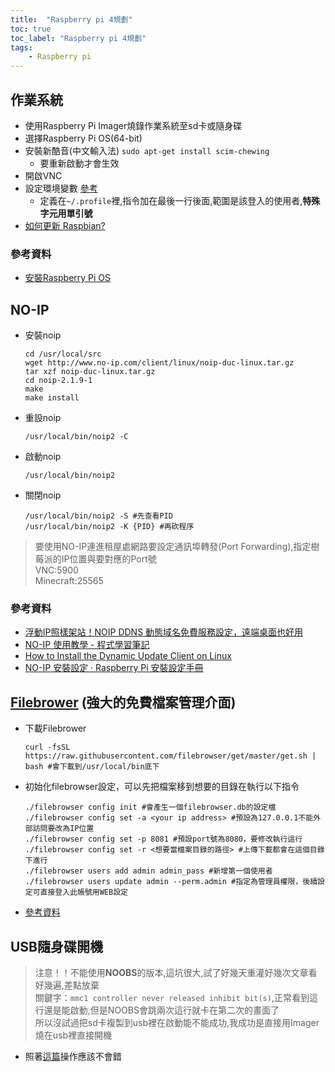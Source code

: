 ```yaml
---
title:  "Raspberry pi 4規劃"
toc: true
toc_label: "Raspberry pi 4規劃"
tags: 
    - Raspberry pi
---
```


## 作業系統

- 使用Raspberry Pi Imager燒錄作業系統至sd卡或隨身碟
- 選擇Raspberry Pi OS(64-bit)
- 安裝新酷音(中文輸入法) `sudo apt-get install scim-chewing`
    - 要重新啟動才會生效
- 開啟VNC
- 設定環境變數 [參考](https://pimylifeup.com/environment-variables-linux/)
    - 定義在`~/.profile`裡,指令加在最後一行後面,範圍是該登入的使用者,**特殊字元用單引號**
- [如何更新 Raspbian?](https://piepie.com.tw/20004/faq-how-to-update-and-upgrade-raspbian)

### 參考資料
- [安裝Raspberry Pi OS](https://www.chipwaygo.com/doc/rpi_install.php)

## NO-IP

- 安裝noip
    ```batch
    cd /usr/local/src
    wget http://www.no-ip.com/client/linux/noip-duc-linux.tar.gz
    tar xzf noip-duc-linux.tar.gz
    cd noip-2.1.9-1
    make
    make install
    ```
- 重設noip
    ```batch
    /usr/local/bin/noip2 -C
    ```
- 啟動noip
    ```batch
    /usr/local/bin/noip2
    ```
- 關閉noip
    ```batch
    /usr/local/bin/noip2 -S #先查看PID
    /usr/local/bin/noip2 -K {PID} #再砍程序
    ```

> 要使用NO-IP連進租屋處網路要設定通訊埠轉發(Port Forwarding),指定樹莓派的IP位置與要對應的Port號  
VNC:5900  
Minecraft:25565  

###  參考資料
- [浮動IP照樣架站！NOIP DDNS 動態域名免費服務設定，遠端桌面也好用](https://iqmore.tw/no-ip-free-dynamic-dns)
- [NO-IP 使用教學 - 程式學習筆記](https://sites.google.com/site/chengshixuexipingtai/qi-ta/no-ip-shi-yong-jiao-xue)
- [How to Install the Dynamic Update Client on Linux](https://www.noip.com/support/knowledgebase/installing-the-linux-dynamic-update-client/)
- [NO-IP 安裝設定 · Raspberry Pi 安裝設定手冊](https://lins2000.gitbooks.io/raspberry-pi-installation-guide/content/di-yi-ci-qi-dong/noip-an-zhuang-she-ding.html)

## [Filebrower](https://github.com/filebrowser/filebrowser) (強大的免費檔案管理介面)

- 下載Filebrower
    ```batch
    curl -fsSL https://raw.githubusercontent.com/filebrowser/get/master/get.sh | bash #會下載到/usr/local/bin底下
    ```
- 初始化filebrowser設定，可以先把檔案移到想要的目錄在執行以下指令
    ```batch
    ./filebrowser config init #會產生一個filebrowser.db的設定檔
    ./filebrowser config set -a <your ip address> #預設為127.0.0.1不能外部訪問要改為IP位置
    ./filebrowser config set -p 8081 #預設port號為8080，要修改執行這行
    ./filebrowser config set -r <想要當檔案目錄的路徑> #上傳下載都會在這個目錄下進行
    ./filebrowser users add admin admin_pass #新增第一個使用者
    ./filebrowser users update admin --perm.admin #指定為管理員權限，後續設定可直接登入此帳號用WEB設定
    ```
- [參考資料](https://blog.icephenix.com/2020/08/%E4%BD%BF%E7%94%A8filebrowser%E6%90%AD%E5%BB%BA%E4%B8%80%E5%80%8B%E6%96%87%E4%BB%B6%E4%BC%BA%E6%9C%8D%E5%99%A8/)

## USB隨身碟開機

> 注意！！不能使用**NOOBS**的版本,這坑很大,試了好幾天重灌好幾次文章看好幾遍,差點放棄  
關鍵字：`mmc1 controller never released inhibit bit(s)`,正常看到這行還是能啟動,但是NOOBS會跳兩次這行就卡在第二次的畫面了  
所以沒試過把sd卡複製到usb裡在啟動能不能成功,我成功是直接用Imager燒在usb裡直接開機

- 照著[這篇](https://sleeplessbeastie.eu/2022/12/16/how-to-boot-raspberry-pi-4-from-usb-ssd/)操作應該不會錯




